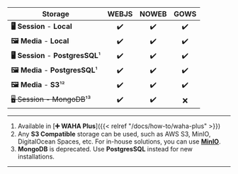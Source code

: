 | Storage                            | WEBJS | NOWEB | GOWS |
|------------------------------------|:-----:|:-----:|:----:|
| **🖥️ Session** - **Local**        |  ✔️   |  ✔️   |  ✔️  |
| **🖼️ Media** - **Local**          |  ✔️   |  ✔️   |  ✔️  |
| **🖥️ Session** - **PostgresSQL**¹ |  ✔️   |  ✔️   |  ✔️  |
| **🖼️ Media** - **PostgresSQL**¹   |  ✔️   |  ✔️   |  ✔️  |
| **🖼️ Media** - **S3**¹²           |  ✔️   |  ✔️   |  ✔️  |
| ~~🖥️ Session - MongoDB~~¹³        |  ✔️   |  ✔️   |  ❌   |


****
1. Available in [**➕ WAHA Plus**]({{< relref "/docs/how-to/waha-plus" >}}) 
2. Any **S3 Compatible** storage can be used, such as AWS S3, MinIO, DigitalOcean Spaces, etc. For in-house solutions, you can use [**MinIO**](https://min.io/).
3. **MongoDB** is deprecated. Use **PostgresSQL** instead for new installations.
****
